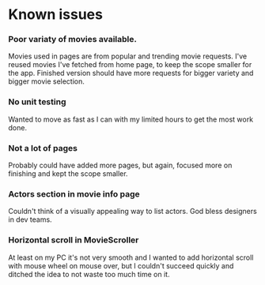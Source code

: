 # Known issues

### Poor variaty of movies available. 
Movies used in pages are from popular and trending movie requests. I've reused movies I've fetched from home page, to keep the scope smaller for the app. Finished version should have more requests for bigger variety and bigger movie selection.

### No unit testing
Wanted to move as fast as I can with my limited hours to get the most work done. 

### Not a lot of pages
Probably could have added more pages, but again, focused more on finishing and kept the scope smaller.

### Actors section in movie info page
Couldn't think of a visually appealing way to list actors. God bless designers in dev teams.

### Horizontal scroll in MovieScroller
At least on my PC it's not very smooth and I wanted to add horizontal scroll with mouse wheel on mouse over, but I couldn't succeed quickly and ditched the idea to not waste too much time on it.
